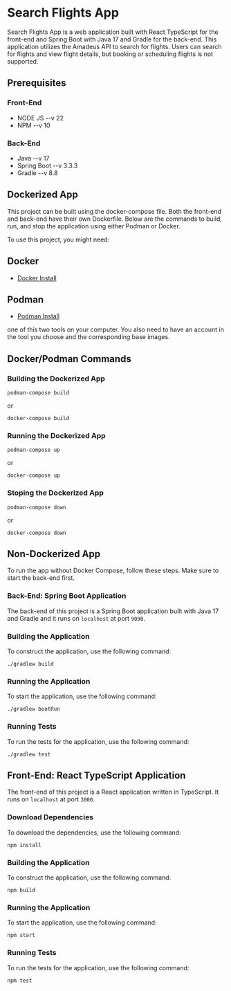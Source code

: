 # Search Flights App
Search Flights App is a web application built with React TypeScript for the front-end and Spring Boot with Java 17 and Gradle for the back-end. This application utilizes the Amadeus API to search for flights. Users can search for flights and view flight details, but booking or scheduling flights is not supported.

## Prerequisites

### Front-End
- NODE JS --v 22
- NPM --v 10

### Back-End
- Java --v 17
- Spring Boot --v 3.3.3
- Gradle --v  8.8

## Dockerized App
This project can be built using the docker-compose file. Both the front-end and back-end have their own Dockerfile. Below are the commands to build, run, and stop the application using either Podman or Docker.

To use this project, you might need: 

## Docker 

- [Docker Install](https://www.docker.com/products/docker-desktop/)

## Podman 

- [Podman Install](https://podman.io/docs/installation)


one of this two tools on your computer. You also need to have an account in the tool you choose and the corresponding base images.

## Docker/Podman Commands
### Building the Dockerized App
```
podman-compose build
```
or

```
docker-compose build
```
### Running the Dockerized App
```
podman-compose up
```
or
```
docker-compose up
```
### Stoping the Dockerized App
```
podman-compose down
```
or
```
docker-compose down
```
## Non-Dockerized App
To run the app without Docker Compose, follow these steps. Make sure to start the back-end first.

### Back-End: Spring Boot Application
The back-end of this project is a Spring Boot application built with Java 17 and Gradle and it runs on `localhost` at port `9090`.

### Building the Application
To construct the application, use the following command:
```
./gradlew build
```

### Running the Application
To start the application, use the following command:
```
./gradlew bootRun
```
### Running Tests
To run the tests for the application, use the following command:
```
./gradlew test
```
## Front-End: React TypeScript Application
The front-end of this project is a React application written in TypeScript. It runs on `localhost` at port `3000`.

### Download Dependencies 
To download the dependencies, use the following command: 
```
npm install
```

### Building the Application 
To construct the application, use the following command: 
```
npm build
```
### Running the Application
To start the application, use the following command:
```
npm start
```
### Running Tests
To run the tests for the application, use the following command:
```
npm test
```


